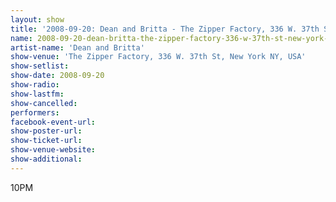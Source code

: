 ```yaml
---
layout: show
title: '2008-09-20: Dean and Britta - The Zipper Factory, 336 W. 37th St, New York NY, USA'
name: 2008-09-20-dean-britta-the-zipper-factory-336-w-37th-st-new-york-ny-usa
artist-name: 'Dean and Britta'
show-venue: 'The Zipper Factory, 336 W. 37th St, New York NY, USA'
show-setlist: 
show-date: 2008-09-20
show-radio: 
show-lastfm: 
show-cancelled: 
performers: 
facebook-event-url: 
show-poster-url: 
show-ticket-url: 
show-venue-website: 
show-additional: 
---
```


10PM